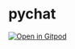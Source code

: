 # pychat
[![Open in Gitpod](https://gitpod.io/button/open-in-gitpod.svg)](https://gitpod.io/#https://github.com/Eternal-plasma/pychat)
